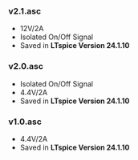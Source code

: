 ### v2.1.asc
- 12V/2A
- Isolated On/Off Signal
- Saved in **LTspice Version 24.1.10**

### v2.0.asc
- Isolated On/Off Signal
- 4.4V/2A
- Saved in **LTspice Version 24.1.10**

### v1.0.asc
- 4.4V/2A
- Saved in **LTspice Version 24.1.10**